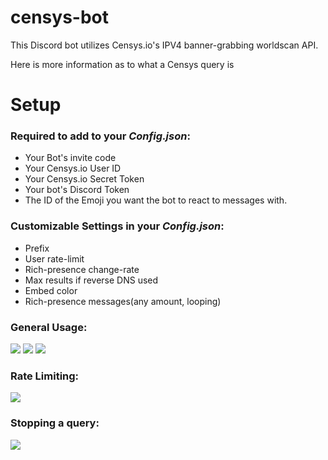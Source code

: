 # censys-bot

This Discord bot utilizes Censys.io's IPV4 banner-grabbing worldscan API.

Here is more information as to what a Censys query is

# Setup

### Required to add to your *Config.json*:
+ Your Bot's invite code
+ Your Censys.io User ID
+ Your Censys.io Secret Token
+ Your bot's Discord Token
+ The ID of the Emoji you want the bot to react to messages with.

### Customizable Settings in your *Config.json*:
+ Prefix
+ User rate-limit
+ Rich-presence change-rate
+ Max results if reverse DNS used
+ Embed color
+ Rich-presence messages(any amount, looping)

### General Usage:
![](https://cdn.discordapp.com/attachments/662081597171826739/762201037896679444/unknown.png)
![](https://cdn.discordapp.com/attachments/663456836581720086/762218780381544448/unknown.png)
![](https://cdn.discordapp.com/attachments/663456836581720086/762222998253207562/unknown.png)

### Rate Limiting:
![](https://cdn.discordapp.com/attachments/663456836581720086/762223883675631616/unknown.png)

### Stopping a query:
![](https://media.discordapp.net/attachments/663456836581720086/762225409315307540/unknown.png)
